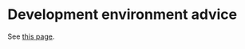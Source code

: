 # Development environment advice

See [this page](../../CoreLibrary/DevelopmentGuidelines/DevelopmentEnvironment.md).
